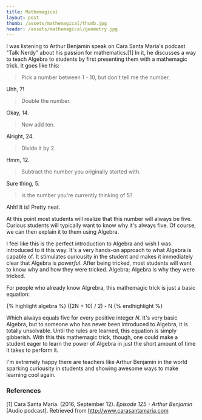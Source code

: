 ```yaml
---
title: Mathemagical
layout: post
thumb: /assets/mathemagical/thumb.jpg
header: /assets/mathemagical/geometry.jpg
---
```


I was listening to Arthur Benjamin speak on Cara Santa Maria's podcast "Talk Nerdy" about his passion for mathematics.[1] In it, he discusses a way to teach Algebra to students by first presenting them with a mathemagic trick. It goes like this: 


>Pick a number between 1 - 10, but don't tell me the number. 

Uhh, 7! 

>Double the number. 

Okay, 14. 

>Now add ten. 

Alright, 24. 

>Divide it by 2. 

Hmm, 12. 

>Subtract the number you originally started with. 

Sure thing, 5. 

>Is the number you're currently thinking of 5? 

Ahh! It is! Pretty neat.  

At this point most students will realize that this number will always be five. Curious students will typically want to know why it's always five. Of course, we can then explain it to them using Algebra.  

I feel like this is the perfect introduction to Algebra and wish I was introduced to it this way. It's a very hands-on approach to what Algebra is capable of. It stimulates curiousity in the student and makes it immediately clear that Algebra is *powerful*. After being tricked, most students will want to know why and how they were tricked. Algebra; Algebra is why they were tricked.  
 
For people who already know Algrebra, this mathemagic trick is just a basic equation: 

{% highlight algebra %}
((2N + 10) / 2) - N
{% endhighlight %}

Which always equals five for every positive integer *N*. It's very basic Algebra, but to someone who has never been introduced to Algebra, it is totally unsolvable. Until the rules are learned, this equation is simply gibberish. With this this mathemagic trick, though, one could make a student eager to learn the power of Algebra in just the short amount of time it takes to perform it.  

I'm extremely happy there are teachers like Arthur Benjamin in the world sparking curiousity in students and showing awesome ways to make learning cool again. 

### References 
[1] Cara Santa Maria. (2016, September 12). *Episode 125 - Arthur Benjamin* [Audio podcast]. Retrieved from http://www.carasantamaria.com
